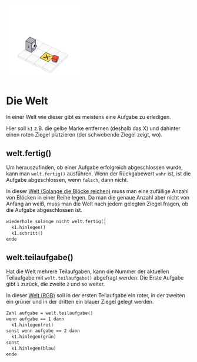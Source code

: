 <img src="images/world_example.png" class="img-left img-black" alt="Eine Welt" width="200"/>

# Die Welt

In einer Welt wie dieser gibt es meistens eine Aufgabe zu erledigen.

Hier soll `k1` z.B. die gelbe Marke entfernen (deshalb das X) und dahinter einen roten Ziegel platzieren (der schwebende Ziegel zeigt, wo).

## welt.fertig()

Um herauszufinden, ob einer Aufgabe erfolgreich abgeschlossen wurde, kann man `welt.fertig()` ausführen. Wenn der Rückgabewert `wahr` ist, ist die Aufgabe abgeschlossen, wenn `falsch`, dann nicht.

In dieser [Welt (Solange die Blöcke reichen)](./?task=wiki_Welt_1) muss man eine zufällige Anzahl von Blöcken in einer Reihe legen. Da man die genaue Anzahl aber nicht von Anfang an weiß, muss man die Welt nach jedem gelegten Ziegel fragen, ob die Aufgabe abgeschlossen ist.

```RKBasic
wiederhole solange nicht welt.fertig()
  k1.hinlegen()
  k1.schritt()
ende
```

## welt.teilaufgabe()

Hat die Welt mehrere Teilaufgaben, kann die Nummer der aktuellen Teilaufgabe mit `welt.teilaufgabe()` abgefragt werden. Die Erste Aufgabe gibt `1` zurück, die zweite `2` und so weiter.

In dieser [Welt (RGB)](./?task=wiki_Welt_2) soll in der ersten Teilaufgabe ein roter, in der zweiten ein grüner und in der dritten ein blauer Ziegel gelegt werden.

```RKBasic
Zahl aufgabe = welt.teilaufgabe()
wenn aufgabe == 1 dann
  k1.hinlegen(rot)
sonst wenn aufgabe == 2 dann
  k1.hinlegen(grün)
sonst
  k1.hinlegen(blau)
ende
```